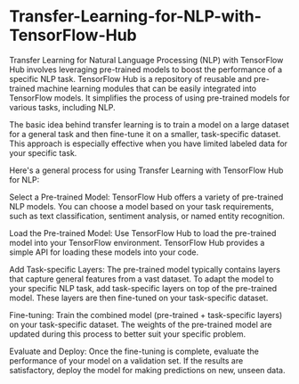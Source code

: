 # Transfer-Learning-for-NLP-with-TensorFlow-Hub

Transfer Learning for Natural Language Processing (NLP) with TensorFlow Hub involves leveraging pre-trained models to boost the performance of a specific NLP task. TensorFlow Hub is a repository of reusable and pre-trained machine learning modules that can be easily integrated into TensorFlow models. It simplifies the process of using pre-trained models for various tasks, including NLP.

The basic idea behind transfer learning is to train a model on a large dataset for a general task and then fine-tune it on a smaller, task-specific dataset. This approach is especially effective when you have limited labeled data for your specific task.

Here's a general process for using Transfer Learning with TensorFlow Hub for NLP:

Select a Pre-trained Model: TensorFlow Hub offers a variety of pre-trained NLP models. You can choose a model based on your task requirements, such as text classification, sentiment analysis, or named entity recognition.

Load the Pre-trained Model: Use TensorFlow Hub to load the pre-trained model into your TensorFlow environment. TensorFlow Hub provides a simple API for loading these models into your code.

Add Task-specific Layers: The pre-trained model typically contains layers that capture general features from a vast dataset. To adapt the model to your specific NLP task, add task-specific layers on top of the pre-trained model. These layers are then fine-tuned on your task-specific dataset.

Fine-tuning: Train the combined model (pre-trained + task-specific layers) on your task-specific dataset. The weights of the pre-trained model are updated during this process to better suit your specific problem.

Evaluate and Deploy: Once the fine-tuning is complete, evaluate the performance of your model on a validation set. If the results are satisfactory, deploy the model for making predictions on new, unseen data.
